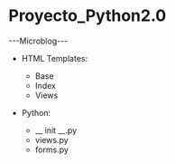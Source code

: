 # Proyecto_Python2.0

---Microblog---


* HTML Templates:
    * Base
    * Index
    * Views

* Python:
    * __ init __.py
    * views.py
    * forms.py
    
